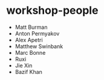 # workshop-people

- Matt Burman
- Anton Permyakov 
- Alex Apetri
- Matthew Swinbank
- Marc Bonne
- Ruxi
- Jie Xin
- Bazif Khan
